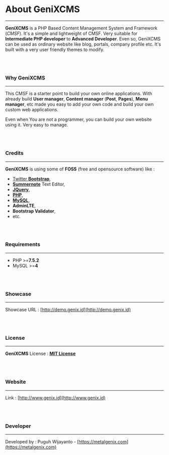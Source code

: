 # About GeniXCMS

---

**GeniXCMS** is a PHP Based Content Management System and Framework (*CMSF*). It's a simple and lightweight of CMSF. Very suitable for **Intermediate PHP developer** to **Advanced Developer**. Even so, GeniXCMS can be used as ordinary website like blog, portals, company profile etc. It's built with a very user friendly themes to modify. 

<br /><br />

### Why GeniXCMS 
---

This CMSF is a starter point to build your own online applications. With already build **User manager**, **Content manager** (**Post**, **Pages**), **Menu manager**, etc made you easy to add your own code and build your own custom web applications. 

Even when You are not a programmer, you can build your own website using it. Very easy to manage. 

<br /><br />

### Credits ###
---
**GeniXCMS** is using some of **FOSS** (free and opensource software) like :

- [Twitter **Bootstrap**](http://getbootstrap.com), 
- [**Summernote**](http://summernote.org) Text Editor, 
- [**JQuery**](http://jquery.com), 
- [**PHP**](http://php.net), 
- [**MySQL**](http://mysql.com), 
- **AdminLTE**,
- **Bootstrap Validator**,
- etc.

<br /><br />

### Requirements ###
---
* PHP >=**7.5.2**
* MySQL >=**4**

<br /><br />

### Showcase ###
---
Showcase URL : [http://demo.genix.id](http://demo.genix.id)

<br /><br />

### License ###
---
**GeniXCMS** License : [**MIT License**](license.md)

<br /><br />

### Website ###
---
Link : [http://www.genix.id](http://www.genix.id)

<br /><br />

### Developer ###
---
Developed by : Puguh Wijayanto - [https://metalgenix.com](https://metalgenix.com)

